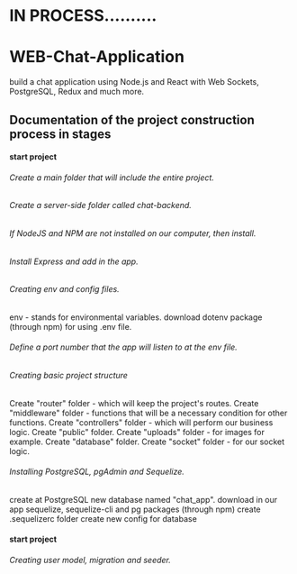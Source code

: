 # IN PROCESS..........


# WEB-Chat-Application
build a chat application using Node.js and React with Web Sockets, PostgreSQL, Redux and much more.



## Documentation of the project construction process in stages
#### start project
###### Create a main folder that will include the entire project.
###### Create a server-side folder called chat-backend.
###### If NodeJS and NPM are not installed on our computer, then install.
###### Install Express and add in the app.
###### Creating env and config files.
env - stands for environmental variables.
download dotenv package (through npm) for using .env file.
###### Define a port number that the app will listen to at the env file.
###### Creating basic project structure
Create "router" folder - which will keep the project's routes.
Create "middleware" folder - functions that will be a necessary condition for other functions.
Create "controllers" folder - which will perform our business logic.
Create "public" folder.
Create "uploads" folder - for images for example.
Create "database" folder.
Create "socket" folder - for our socket logic.
###### Installing PostgreSQL, pgAdmin and Sequelize.
create at PostgreSQL new database named "chat_app".
download in our app sequelize, sequelize-cli and pg packages (through npm)
create .sequelizerc folder
create new config for database

#### start project
###### Creating user model, migration and seeder.